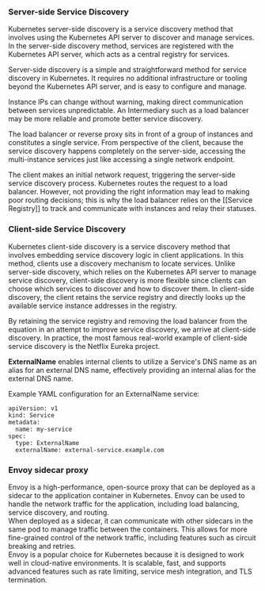 ### Server-side Service Discovery

Kubernetes server-side discovery is a service discovery method that involves using the Kubernetes API server to discover and manage services. In the server-side discovery method, services are registered with the Kubernetes API server, which acts as a central registry for services.

Server-side discovery is a simple and straightforward method for service discovery in Kubernetes. It requires no additional infrastructure or tooling beyond the Kubernetes API server, and is easy to configure and manage.

Instance IPs can change without warning, making direct communication between services unpredictable. An Intermediary such as a load balancer may be more reliable and promote better service discovery.

The load balancer or reverse proxy sits in front of a group of instances and constitutes a single service. From perspective of the client, because the service discovery happens completely on the server-side, accessing the multi-instance services just like accessing a single network endpoint.

The client makes an initial network request, triggering the server-side service discovery process. Kubernetes routes the request to a load balancer. However, not providing the right information may lead to making poor routing decisions; this is why the load balancer relies on the [[Service Registry]] to track and communicate with instances and relay their statuses.

### Client-side Service Discovery

Kubernetes client-side discovery is a service discovery method that involves embedding service discovery logic in client applications. In this method, clients use a discovery mechanism to locate services. Unlike server-side discovery, which relies on the Kubernetes API server to manage service discovery, client-side discovery is more flexible since clients can choose which services to discover and how to discover them. In client-side discovery, the client retains the service registry and directly looks up the available service instance addresses in the registry.

By retaining the service registry and removing the load balancer from the equation in an attempt to improve service discovery, we arrive at client-side discovery. In practice, the most famous real-world example of client-side service discovery is the Netflix Eureka project.


**ExternalName** enables internal clients to utilize a Service's DNS name as an alias for an external DNS name, effectively providing an internal alias for the external DNS name.

Example YAML configuration for an ExternalName service:  

```
apiVersion: v1
kind: Service
metadata:
  name: my-service
spec:
  type: ExternalName
  externalName: external-service.example.com
```


### Envoy sidecar proxy

Envoy is a high-performance, open-source proxy that can be deployed as a sidecar to the application container in Kubernetes. Envoy can be used to handle the network traffic for the application, including load balancing, service discovery, and routing.  
When deployed as a sidecar, it can communicate with other sidecars in the same pod to manage traffic between the containers. This allows for more fine-grained control of the network traffic, including features such as circuit breaking and retries.  
Envoy is a popular choice for Kubernetes because it is designed to work well in cloud-native environments. It is scalable, fast, and supports advanced features such as rate limiting, service mesh integration, and TLS termination.
